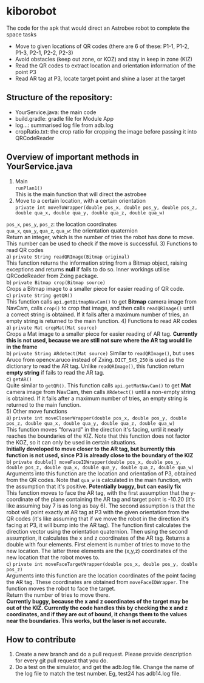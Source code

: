 # kiborobot
The code for the apk that would direct an Astrobee robot to complete the space tasks
+ Move to given locations of QR codes (there are 6 of these: P1-1, P1-2, P1-3, P2-1, P2-2, P2-3)
+ Avoid obstacles (keep out zone, or KOZ) and stay in keep in zone (KIZ)
+ Read the QR codes to extract location and orientation information of the point P3
+ Read AR tag at P3, locate target point and shine a laser at the target
## Structure of the repository: 
+ YourService.java: the main code
+ build.gradle: gradle file for Module App
+ log...: summarised log file from adb.log
+ cropRatio.txt: the crop ratio for cropping the image before passing it into QRCodeReader
## Overview of important methods in YourService.java
1) Main   
`runPlan1()`  
This is the main function that will direct the astrobee
2) Move to a certain location,  with a certain orientation  
`private int moveToWrapper(double pos_x, double pos_y, double pos_z,
                               double qua_x, double qua_y, double qua_z,
                               double qua_w)`  
                               
`pos_x`, `pos_y`, `pos_z`: the location coordinates   
`qua_x`, `qua_y`, `qua_z`, `qua_w`: the orientation quaternion  
Return an integer, which is the number of tries the robot has done to move. This number can be used to check if the move is successful.
3) Functions to read QR codes  
  a) `private String readQRImage(Bitmap original)`   
  This function returns the information string from a Bitmap object, raising exceptions and returns **null** if fails to do so. 
 Inner workings utilise QRCodeReader from Zxing package.   
  b) `private Bitmap crop(Bitmap source)`   
  Crops a Bitmap image to a smaller piece for easier reading of QR code.    
  c) `private String getQR()`  
  This function calls `api.getBitmapNavCam()` to get **Bitmap** camera image from NavCam, calls `crop()` to crop that image, and then calls `readQRImage()` until a correct string is obtained. If it fails after a maximum number of tries, an empty string is returned to the main function.
4) Functions to read AR codes  
  a) `private Mat cropMat(Mat source)`  
  Crops a Mat image to a smaller piece for easier reading of AR tag. 
 **Currently this is not used, because we are still not sure where the AR tag would lie in the frame**  
  b) `private String ARdetect(Mat source)` 
  Similar to `readQRImage()`, but uses Aruco from opencv.aruco instead of Zxing. `DICT_5X5_250` is used as the dictionary to read the AR tag. Unlike `readQRImage()`, this function return **empty string** if fails to read the AR tag.   
  c) `getAR()`  
  Quite similar to `getQR()`. This function calls `api.getMatNavCam()` to get **Mat** camera image from NavCam, then calls `ARdetect()` until a non-empty string is obtained. If it fails after a maximum number of tries, an empty string is returned to the main function.  
5) Other move functions    
  a) `private int moveCloserWrapper(double pos_x, double pos_y, double pos_z,
                              double qua_x, double qua_y, double qua_z,
                              double qua_w)`  
  This function moves "forward" in the direction it's facing, until it nearly reaches the boundaries of the KIZ. Note that this function does not factor the KOZ, so it can only be used in certain situations.   
  **Initially developed to move closer to the AR tag, but burrently this function is not used, since P3 is already close to the boundary of the KIZ**  
  b) `private double[] moveFaceIDWrapper(double pos_x, double pos_y, double pos_z,
                                  double qua_x, double qua_y, double qua_z,
                                  double qua_w)`  
  Arguments into this function are the location and orientation of P3, obtained from the QR codes. Note that `qua_w` is calculated in the main function, with the assumption that it's positive. **Potentially buggy, but can easily fix**  
  This function moves to face the AR tag, with the first assumption that the y-coordinate of the plane containing the AR tag and target point is -10.20 (it's like assuming bay 7 is as long as bay 6). The second assumption is that the robot will point exactly at AR tag at P3 with the given orientation from the QR codes (it's like assuming that if we move the robot in the direction it's facing at P3, it will bump into the AR tag). The function first calculates the direction vector using the orientation quaternion. Then using the second assumption, it calculates the x and z coordinates of the AR tag.
 Returns a double with four elements. First element is number of tries to move to the new location. The latter three elements are the (x,y,z) coordinates of the new location that the robot moves to.   
  c) `private int moveFaceTargetWrapper(double pos_x, double pos_y, double pos_z)`  
  Arguments into this function are the location coordinates of the point facing the AR tag. These coordinates are obtained from `moveFaceIDWrapper`. 
 The function moves the robot to face the target.  
 Return the number of tries to move there.  
 **Currently buggy, because the x and z coordinates of the target may be out of the KIZ. Currently the code handles this by checking the x and z coordinates, and if they are out of bound, it changs them to the values near the boundaries. This works, but the laser is not accurate.**
## How to contribute
1) Create a new branch and do a pull request. Please provide description for every git pull request that you do.
2) Do a test on the simulator, and get the adb.log file. Change the name of the log file to match the test number. Eg, test24 has adb14.log file. 
